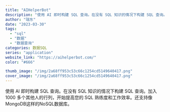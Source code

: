 ```yaml
---
title: "AIHelperBot"
description: "使用 AI 即时构建 SQL 查询。在没有 SQL 知识的情况下构建 SQL 查询。加入 1000 多个其他人的行列，开"
author: "瑞东"
date: "2023-03-30"
tags:
  - "sql"
  - "数据"
  - "数据查询"
categories: 数据SQL
series: "application"
website_link: "https://aihelperbot.com/"
color: "#666"

thumb_image: "/img/2a68ff953c53c66c1254cd5149640417.png"
cover_image: "/img/2a68ff953c53c66c1254cd5149640417.png"
---
```


使用 AI 即时构建 SQL 查询。在没有 SQL 知识的情况下构建 SQL 查询。加入 1000 多个其他人的行列，开始提高您的 SQL 熟练度和工作效率。还支持像MongoDB这样的NoSQL数据库。 